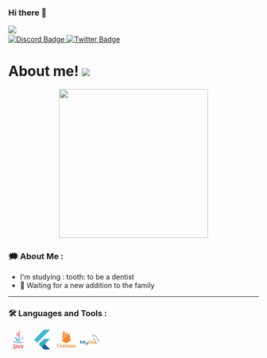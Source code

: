 ### Hi there 👋

<img src="https://media.giphy.com/media/aCdoGfL5ewBXEMan8r/giphy.gif" width="100"/>
</div>

<div id="badges">
</a>
<a href="Vincent Jenkins#8712">
<img src="https://img.shields.io/badge/Discord-black?style=for-the-badge&logo=discord&logoColor=white" alt="Discord Badge"/>
</a>

<a href="BrandyHolloman1">
<img src="https://img.shields.io/badge/Twitter-blue?style=for-the-badge&logo=twitter&logoColor=white" alt="Twitter Badge"/>
</a>

</div>

<h1>
  About me!
<img src="https://media.giphy.com/media/hvRJCLFzcasrR4ia7z/giphy.gif" width="30px"/>
</h1>

<div align="center">
<img src="https://media.giphy.com/media/Op1ngeWGVZtPaj0xrr/giphy.gif" width="300" height="300"/>
</div>

### :right_anger_bubble: About Me :
- I'm studying : tooth: to be a dentist
- :pregnant_woman: Waiting for a new addition to the family

 ---


### :hammer_and_wrench: Languages and Tools :

<div>

<img src="https://github.com/devicons/devicon/blob/master/icons/java/java-original-wordmark.svg" title="Java" alt="Java" width="40" height="40"/>&nbsp;
<img src="https://github.com/devicons/devicon/blob/master/icons/flutter/flutter-original.svg" title="Flutter" alt="Flutter" width="40" height="40"/>&nbsp;
<img src="https://github.com/devicons/devicon/blob/master/icons/firebase/firebase-plain-wordmark.svg" title="Firebase" alt="Firebase" width="40" height="40"/>&nbsp;
<img src="https://github.com/devicons/devicon/blob/master/icons/mysql/mysql-original-wordmark.svg" title="MySQL"  alt="MySQL" width="40" height="40"/>&nbsp;
</div> 

